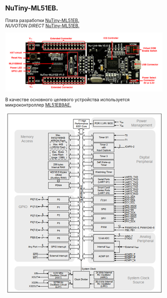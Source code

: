 ## NuTiny-ML51EB.  

Плата разработки [NuTiny-ML51EB.](https://www.nuvoton.com/board/nutiny-ml51eb/)   
*NUVOTON DIRECT* [NuTiny-ML51EB.](https://direct.nuvoton.com/en/nutiny-ml51eb9ae)   

![alt-текст](https://github.com/ScuratovaAnna/NuMicro_8051-/blob/master/photo/001.jpg "NuTiny-ML51EB.")  

В качестве основного целевого устройства используется микроконтроллер [ML51EB9AE.](https://www.nuvoton.com/products/microcontrollers/8bit-8051-mcus/low-power-ml51-series/ml51eb9ae/)    

![alt-текст](https://github.com/ScuratovaAnna/NuMicro_8051-/blob/master/photo/002.jpg "Functional Block Diagram.")  






 




